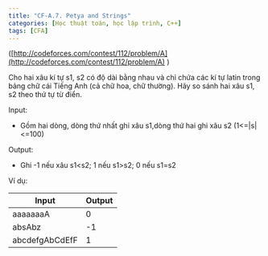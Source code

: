 ```yaml
---
title: "CF-A.7. Petya and Strings"
categories: [Học thuật toán, học lập trình, C++]
tags: [CFA]
---
```


([http://codeforces.com/contest/112/problem/A](http://codeforces.com/contest/112/problem/A) )

Cho hai xâu kí tự s1, s2 có độ dài bằng nhau và chỉ chứa các kí tự latin trong bảng chữ cái Tiếng Anh (cả chữ hoa, chữ thường). Hãy so sánh hai xâu s1, s2 theo thứ tự từ điển.

Input:

- Gồm hai dòng, dòng thứ nhất ghi xâu s1,dòng thứ hai ghi xâu s2 (1<=|s|<=100)

Output:

- Ghi -1 nếu xâu s1<s2; 1 nếu s1>s2; 0 nếu s1=s2

Ví dụ:

| **Input** | **Output** |
| --- | --- |
| aaaaaaaA | 0 |
| absAbz | -1 |
| abcdefgAbCdEfF | 1 |
